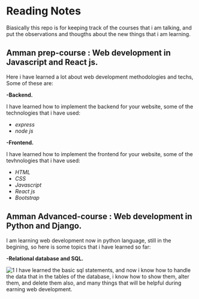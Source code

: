 # Reading Notes
Biasically this repo is for keeping track of the courses that i am talking, and put the observations and thougths about the new things that i am learning.
## Amman prep-course : Web development in Javascript and React js.
Here i have learned a lot about web development methodologies and techs, Some of these are:


**-Backend.**


I have learned how to implement the backend for your website, some of the technologies that i have used:
   - *express*
   - *node js*
   
   
**-Frontend.**

I have learned how to implement the frontend for your website, some of the tevhnologies that i have used:


   - *HTML*
   - *CSS*
   - *Javascript*
   - *React js*
   - *Bootstrap*
## Amman Advanced-course : Web development in Python and Django.
I am learning web development now in python language, still in the begining, so here is some topics that i have learned so far:


**-Relational database and SQL.**


![1](https://user-images.githubusercontent.com/72322641/235557275-a01ae675-4c24-4dc6-8b3b-95ad53446a6a.png)
I have learned the basic sql statements, and now i know how to handle the data that in the tables of the database, i know how to show them, alter them, and delete them also, and many things that will be helpful during earning web development.


